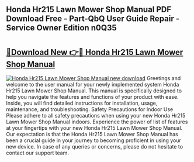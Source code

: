 ## Honda Hr215 Lawn Mower Shop Manual PDF Download Free - Part-QbQ User Guide Repair - Service Owner Edition n0Q35

# <h2><a href="http://bc67416.oget.top/?id=Honda+Hr215+Lawn+Mower+Shop+Manual">🔗Download New 👉🔴 Honda Hr215 Lawn Mower Shop Manual</a></h2>

[![Honda Hr215 Lawn Mower Shop Manual new download](https://i.imgur.com/5g1atiW.png)](http://bc67416.oget.top/?id=Honda+Hr215+Lawn+Mower+Shop+Manual)
Greetings and welcome to the user manual for your newly implemented system Honda Hr215 Lawn Mower Shop Manual. This manual is specifically designed to help you navigate the features and functions of your product with ease. Inside, you will find detailed instructions for installation, usage, maintenance, and troubleshooting. Safety Precautions for Indoor Use Please adhere to all safety precautions when using your new Honda Hr215 Lawn Mower Shop Manual indoors. Experience the power of list of features at your fingertips with your new Honda Hr215 Lawn Mower Shop Manual. Our expectation is that the Honda Hr215 Lawn Mower Shop Manual has been a crucial guide in your journey to becoming proficient in using your new device. In case of any queries or concerns, please do not hesitate to contact our support team.
